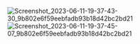 ![Screenshot_2023-06-11-19-37-43-30_9b802e6f59eebfadb93b18d42bc2bd21](https://github.com/amitshr6779/Devops-Learnings/assets/84858868/f0285363-2e36-45c1-82be-d9cef510c5f8)
![Screenshot_2023-06-11-19-37-45-07_9b802e6f59eebfadb93b18d42bc2bd21](https://github.com/amitshr6779/Devops-Learnings/assets/84858868/f0176589-2fd2-4bb6-8c03-6a19c806432a)

